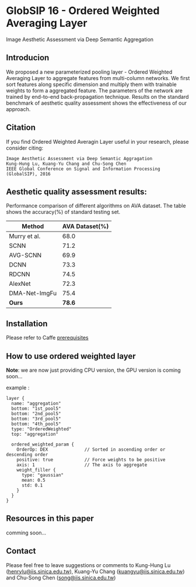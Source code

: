 # GlobSIP 16 - Ordered Weighted Averaging Layer

Image Aesthetic Assessment via Deep Semantic Aggregation

## Introducion

We proposed a new parameterized pooling layer - Ordered Weighted Averaging Layer to aggregate features from multi-column networks. We first sort features along specific dimension and multiply them with trainable weights to form a  aggregated feature. The parameters of the network are trained by end-to-end back-propagation technique. Results on the standard benchmark of aesthetic quality assessment shows the effectiveness of our approach.

## Citation

If you find Ordered Weighted Averagin Layer useful in your research, please consider citing:

	Image Aesthetic Assessment via Deep Semantic Aggragation
	Kung-Hung Lu, Kuang-Yu Chang and Chu-Song Chen
	IEEE Global Conference on Signal and Information Processing (GlobalSIP), 2016

## Aesthetic quality assessment results:

Performance comparison of different algorithms on AVA dataset. The table shows the accuracy(%) of standard testing set.

|     Method    |  AVA Dataset(%)|
|---------------|----------------|
|Murry et al.   |      68.0      |
|SCNN           |      71.2      |
|AVG-SCNN       |      69.9      |
|DCNN           |      73.3      |
|RDCNN          |      74.5      |
|AlexNet        |      72.3      |
|DMA-Net-ImgFu  |      75.4      |
|**Ours**       |    **78.6**    |

## Installation

Please refer to Caffe [prerequisites](http://caffe.berkeleyvision.org/installation.html#prequequisites)


## How to use ordered weighted layer

**Note**: we are now just providing CPU version, the GPU version is coming soon...

example :

	layer {
	  name: "aggregation"
	  bottom: "1st_pool5"
	  bottom: "2nd_pool5"
	  bottom: "3rd_pool5"
	  bottom: "4th_pool5"
	  type: "OrderedWeighted"
	  top: "aggregation"

	  ordered_weighted_param {
	    OrderOp: DEX              // Sorted in ascending order or descending order
	    positive: true            // Force weights to be positive
	    axis: 1                   // The axis to aggregate
	    weight_filler {           
	      type: "gaussian"
	      mean: 0.5
	      std: 0.1
	    }
	  }
	}


## Resources in this paper

comming soon...

## Contact 

Please feel free to leave suggestions or comments to Kung-Hung Lu (henrylu@iis.sinica.edu.tw), Kuang-Yu Chang (kuangyu@iis.sinica.edu.tw) and Chu-Song Chen (song@iis.sinica.edu.tw)

